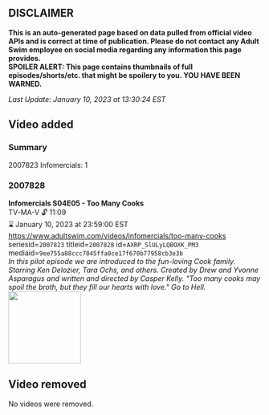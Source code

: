 ## DISCLAIMER
**This is an auto-generated page based on data pulled from official video APIs and is correct at time of publication. Please do not contact any Adult Swim employee on social media regarding any information this page provides.**  
**SPOILER ALERT: This page contains thumbnails of full episodes/shorts/etc. that might be spoilery to you. YOU HAVE BEEN WARNED.**  

_Last Update: January 10, 2023 at 13:30:24 EST_
## Video added
### Summary
2007823 Infomercials: 1  
### 2007828
**Infomercials S04E05 - Too Many Cooks**  
TV-MA-V 🔓 11:09  
⌛ January 10, 2023 at 23:59:00 EST  
https://www.adultswim.com/videos/infomercials/too-many-cooks  
seriesid=`2007823` titleid=`2007828` id=`AXRP_SlULyLQBOXK_PM3` mediaid=`9ee755a88ccc7045ffa0ce17f670b77958cb3e3b`  
_In this pilot episode we are introduced to the fun-loving Cook family. Starring Ken Delozier, Tara Ochs, and others. Created by Drew and Yvonne Asparagus and written and directed by Casper Kelly. "Too many cooks may spoil the broth, but they fill our hearts with love." Go to Hell._  
<a href="https://media.cdn.adultswim.com/uploads/20200902/thumbnails/2_2092143352-infomercials_cc_toomanycooks_pt1_1.jpg"><img src="https://media.cdn.adultswim.com/uploads/20200902/thumbnails/2_2092143352-infomercials_cc_toomanycooks_pt1_1.jpg" height="144px" /></a>
## Video removed
No videos were removed.  
